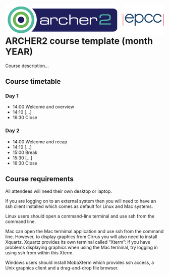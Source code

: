 <img src="./img/archer2_logo.png"  width="355" height="100" align="left"> <img src="./img/epcc_logo.jpg" align="right" width="133" height="100">

# ARCHER2 course template (month YEAR)

Course description...

## Course timetable

### Day 1

 * 14:00 Welcome and overview
 * 14:10 [...]
 * 16:30 Close

### Day 2


 * 14:00 Welcome and recap
 * 14:10 [...]
 * 15:00 Break
 * 15:30 [...]
 * 16:30 Close

## Course requirements

All attendees will need their own desktop or laptop.

If you are logging on to an external system then you will need to have an ssh client installed which comes as default for Linux and Mac systems.

Linux users should open a command-line terminal and use ssh from the command line.

Mac can open the Mac termimal application and use ssh from the command line. However, to display graphics from Cirrus you will also need to install Xquartz. Xquartz provides its own terminal called “Xterm”: if you have problems displaying graphics when using the Mac terminal, try logging in using ssh from within this Xterm.

Windows users should install MobaXterm which provides ssh access, a Unix graphics client and a drag-and-drop file browser.
